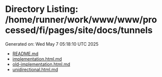 # Directory Listing: /home/runner/work/www/www/processed/fi/pages/site/docs/tunnels
Generated on: Wed May  7 05:18:10 UTC 2025

- [README.md](README.md)
- [implementation.html.md](implementation.html.md)
- [old-implementation.html.md](old-implementation.html.md)
- [unidirectional.html.md](unidirectional.html.md)
